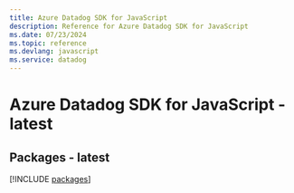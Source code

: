 ```yaml
---
title: Azure Datadog SDK for JavaScript
description: Reference for Azure Datadog SDK for JavaScript
ms.date: 07/23/2024
ms.topic: reference
ms.devlang: javascript
ms.service: datadog
---
```

# Azure Datadog SDK for JavaScript - latest
## Packages - latest
[!INCLUDE [packages](datadog-index.md)]
